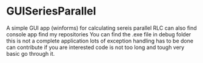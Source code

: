 # GUISeriesParallel
A simple GUI app (winforms) for calculating sereis parallel RLC can also find console app find my repositories
You can find the .exe file in debug folder
this is not a complete application lots of exception handling has to be done can contribute if you are interested
code is not too long and tough very basic go through it.
